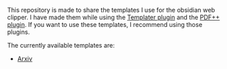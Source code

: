 This repository is made to share the templates I use for the obsidian web clipper.
I have made them while using the [Templater plugin](https://github.com/SilentVoid13/Templater) and the [PDF++ plugin](https://github.com/RyotaUshio/obsidian-pdf-plus). If you want to use these templates, I recommend using those plugins.

The currently available templates are:
- [Arxiv](arxiv.json)
